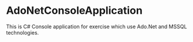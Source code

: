 # AdoNetConsoleApplication
This is C# Console application for exercise which use Ado.Net and MSSQL technologies.
